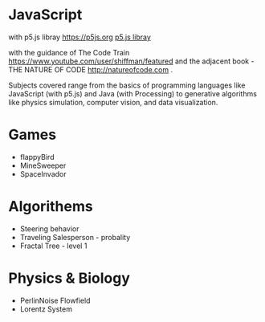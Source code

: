 # JavaScript 
  with p5.js libray https://p5js.org
  <a href="https://p5js.org">p5.js libray</a>

  with the guidance of The Code Train https://www.youtube.com/user/shiffman/featured
  and the adjacent book - THE NATURE OF CODE http://natureofcode.com .

  Subjects covered range from the basics of programming languages like JavaScript (with p5.js) and Java (with Processing) to generative     algorithms like physics simulation, computer vision, and data visualization.
  
# Games
 * flappyBird 
 * MineSweeper
 * SpaceInvador
 
# Algorithems
  * Steering behavior
  * Traveling Salesperson - probality
  * Fractal Tree - level 1
  
# Physics & Biology
  * PerlinNoise Flowfield
  * Lorentz System
  
